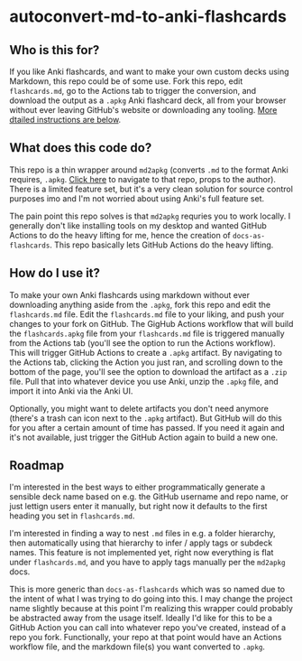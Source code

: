 # autoconvert-md-to-anki-flashcards

## Who is this for?

If you like Anki flashcards, and want to make your own custom decks using Markdown, this repo could be of some use. Fork this repo, edit `flashcards.md`, go to the Actions tab to trigger the conversion, and download the output as a `.apkg` Anki flashcard deck, all from your browser without ever leaving GitHub's website or downloading any tooling. [More dtailed instructions are below](#how-do-i-use-it).

## What does this code do?

This repo is a thin wrapper around `md2apkg` (converts `.md` to the format Anki requires, `.apkg`. [Click here](https://github.com/Steve2955/md2apkg) to navigate to that repo, props to the author). There is a limited feature set, but it's a very clean solution for source control purposes imo and I'm not worried about using Anki's full feature set.

The pain point this repo solves is that `md2apkg` requries you to work locally. I generally don't like installing tools on my desktop and wanted GitHub Actions to do the heavy lifting for me, hence the creation of `docs-as-flashcards`. This repo basically lets GitHub Actions do the heavy lifting.

## How do I use it?

To make your own Anki flashcards using markdown without ever downloading anything aside from the `.apkg`, fork this repo and edit the `flashcards.md` file. Edit the `flashcards.md` file to your liking, and push your changes to your fork on GitHub. The GigHub Actions workflow that will build the `flashcards.apkg` file from your `flashcards.md` file is triggered manually from the Actions tab (you'll see the option to run the Actions workflow). This will trigger GitHub Actions to create a `.apkg` artifact. By navigating to the Actions tab, clicking the Action you just ran, and scrolling down to the bottom of the page, you'll see the option to download the artifact as a `.zip` file. Pull that into whatever device you use Anki, unzip the `.apkg` file, and import it into Anki via the Anki UI.

Optionally, you might want to delete artifacts you don't need anymore (there's a trash can icon next to the `.apkg` artifact). But GitHub will do this for you after a certain amount of time has passed. If you need it again and it's not available, just trigger the GitHub Action again to build a new one.

## Roadmap

I'm interested in the best ways to either programmatically generate a sensible deck name based on e.g. the GitHub username and repo name, or just lettign users enter it manually, but right now it defaults to the first heading you set in `flashcards.md`.

I'm interested in finding a way to nest `.md` files in e.g. a folder hierarchy, then automatically using that hierarchy to infer / apply tags or subdeck names. This feature is not implemented yet, right now everything is flat under `flashcards.md`, and you have to apply tags manually per the `md2apkg` docs.

This is more generic than `docs-as-flashcards` which was so named due to the intent of what I was trying to do going into this.  I may change the project name slightly because at this point I'm realizing this wrapper could probably be abstracted away from the usage itself. Ideally I'd like for this to be a GitHub Action you can call into whatever repo you've created, instead of a repo you fork. Functionally, your repo at that point would have an Actions workflow file, and the markdown file(s) you want converted to `.apkg`.
